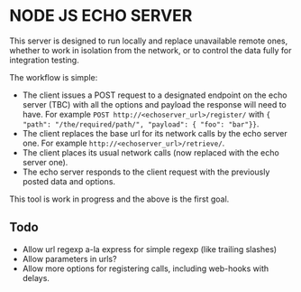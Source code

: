 # NODE JS ECHO SERVER
This server is designed to run locally and replace unavailable remote ones, whether to work in isolation from the network, or to control the data fully for integration testing.

The workflow is simple:
* The client issues a POST request to a designated endpoint on the echo server (TBC) with all the options and payload the response will need to have. For example `POST http://<echoserver_url>/register/` with `{ "path": "/the/required/path/", "payload": { "foo": "bar"}}`.
* The client replaces the base url for its network calls by the echo server one. For example `http://<echoserver_url>/retrieve/`.
* The client places its usual network calls (now replaced with the echo server one).
* The echo server responds to the client request with the previously posted data and options.

This tool is work in progress and the above is the first goal.

## Todo
* Allow url regexp a-la express for simple regexp (like trailing slashes)
* Allow parameters in urls?
* Allow more options for registering calls, including web-hooks with delays.
